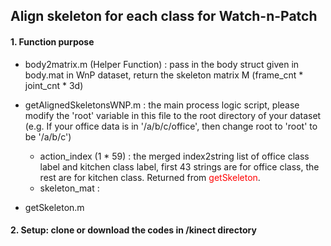 ## Align skeleton for each class for Watch-n-Patch
#### 1. Function purpose
- body2matrix.m (Helper Function) : pass in the body struct given in body.mat in WnP dataset, return the skeleton matrix M (frame_cnt * joint_cnt * 3d)

- getAlignedSkeletonsWNP.m : the main process logic script, please modify the 'root' variable in this file to the root directory of your dataset (e.g. If your office data is in '/a/b/c/office', then change root to 'root' to be '/a/b/c')
  - action_index (1 * 59) : the merged index2string list of office class label and kitchen class label, first 43 strings are for office class, the rest are for kitchen class. Returned from <font color=#ff0000>getSkeleton</font>.
  - skeleton_mat :
- getSkeleton.m

#### 2. Setup: clone or download the codes in /kinect directory
####
